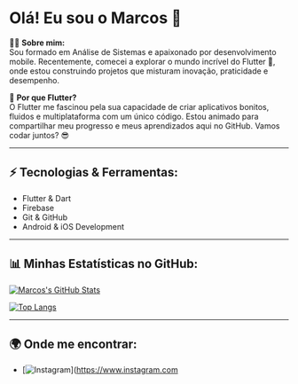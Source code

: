 # Olá! Eu sou o Marcos 👋

👨‍💻 **Sobre mim:**  
Sou formado em Análise de Sistemas e apaixonado por desenvolvimento mobile. Recentemente, comecei a explorar o mundo incrível do Flutter 🚀, onde estou construindo projetos que misturam inovação, praticidade e desempenho.

📱 **Por que Flutter?**  
O Flutter me fascinou pela sua capacidade de criar aplicativos bonitos, fluidos e multiplataforma com um único código. Estou animado para compartilhar meu progresso e meus aprendizados aqui no GitHub. Vamos codar juntos? 😎

---

## ⚡ Tecnologias & Ferramentas:
- Flutter & Dart
- Firebase
- Git & GitHub
- Android & iOS Development

---

## 📊 Minhas Estatísticas no GitHub:

[![Marcos's GitHub Stats](https://github-readme-stats.vercel.app/api?username=marcossbbatista&show_icons=true&theme=radical)](https://github.com/marcossbbatista)

[![Top Langs](https://github-readme-stats.vercel.app/api/top-langs/?username=marcossbbatista&layout=compact&theme=radical)](https://github.com/marcossbbatista)

---

## 🌍 Onde me encontrar:

- [![Instagram](https://img.shields.io/badge/Instagram-E4405F?style=for-the-badge&logo=instagram&logoColor=white)](https://www.instagram.com
